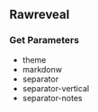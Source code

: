 ## Rawreveal

### Get Parameters

* theme
* markdonw
* separator
* separator-vertical
* separator-notes
